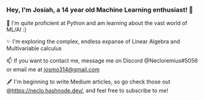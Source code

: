 ### Hey, I'm Josiah, a 14 year old Machine Learning enthusiast! 👋

📖 I'm quite proficient at Python and am learning about the vast world of ML/AI  :) 

✨ I'm exploring the complex, endless expanse of Linear Algebra and Multivariable calculus


📫 If you want to contact me, message me on Discord @Necloremius#5056 or email me at josmo314@gmail.com


🖋️ I'm beginning to write Medium articles, so go check those out @https://neclo.hashnode.dev/, and feel free to subscribe to me!












<!--
**Amdirpherian/Amdirpherian** is a ✨ _special_ ✨ repository because its `README.md` (this file) appears on your GitHub profile.


